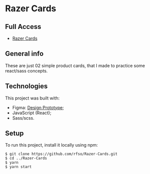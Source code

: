 # Razer Cards

## Full Access

* [Razer Cards](https://razer-cards.vercel.app/)

## General info

These are just 02 simple product cards, that I made to practice some react/sass concepts.
	
## Technologies

This project was built with:

* Figma: [Design Prototype](https://www.figma.com/file/Kqnt8hRcS3SatuXApiRQfl/Razer-Card?node-id=0%3A1);
* JavaScript (React);
* Sass/scss.

	
## Setup

To run this project, install it locally using npm:

```
$ git clone https://github.com/rfso/Razer-Cards.git
$ cd ../Razer-Cards
$ yarn
$ yarn start
```
